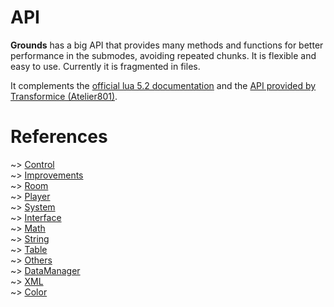# API
**Grounds** has a big API that provides many methods and functions for better performance in the submodes, avoiding repeated chunks. It is flexible and easy to use. Currently it is fragmented in files.

It complements the [official lua 5.2 documentation](https://www.lua.org/manual/5.2/) and the [API provided by Transformice (Atelier801)](http://atelier801.com/topic?f=5&t=451587).

# References
~> [Control](https://github.com/Lautenschlager-id/Grounds/blob/master/doc/refControl.md)<br>
~> [Improvements](https://github.com/Lautenschlager-id/Grounds/blob/master/doc/refImprovements.md)<br>
~> [Room](https://github.com/Lautenschlager-id/Grounds/blob/master/doc/refRoom.md)<br>
~> [Player](https://github.com/Lautenschlager-id/Grounds/blob/master/doc/refPlayer.md)<br>
~> [System](https://github.com/Lautenschlager-id/Grounds/blob/master/doc/refSystem.md)<br>
~> [Interface](https://github.com/Lautenschlager-id/Grounds/blob/master/doc/refInterface.md)<br>
~> [Math](https://github.com/Lautenschlager-id/Grounds/blob/master/doc/refMath.md)<br>
~> [String](https://github.com/Lautenschlager-id/Grounds/blob/master/doc/refString.md)<br>
~> [Table](https://github.com/Lautenschlager-id/Grounds/blob/master/doc/refTable.md)<br>
~> [Others](https://github.com/Lautenschlager-id/Grounds/blob/master/doc/refOthers.md)<br>
~> [DataManager](https://github.com/Lautenschlager-id/Grounds/blob/master/doc/refDataManager.md)<br>
~> [XML](https://github.com/Lautenschlager-id/Grounds/blob/master/doc/refXML.md)<br>
~> [Color](https://github.com/Lautenschlager-id/Grounds/blob/master/doc/refColor.md)